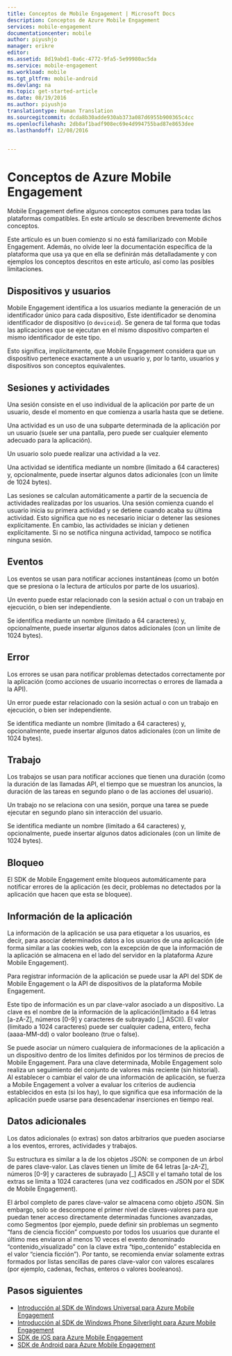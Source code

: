 ```yaml
---
title: Conceptos de Mobile Engagement | Microsoft Docs
description: Conceptos de Azure Mobile Engagement
services: mobile-engagement
documentationcenter: mobile
author: piyushjo
manager: erikre
editor: 
ms.assetid: 8d19abd1-0a6c-4772-9fa5-5e99980ac5da
ms.service: mobile-engagement
ms.workload: mobile
ms.tgt_pltfrm: mobile-android
ms.devlang: na
ms.topic: get-started-article
ms.date: 08/19/2016
ms.author: piyushjo
translationtype: Human Translation
ms.sourcegitcommit: dcda8b30adde930ab373a087d6955b900365c4cc
ms.openlocfilehash: 2db8af1badf908ec69e4d994755bad87e8653dee
ms.lasthandoff: 12/08/2016


---
```

# <a name="azure-mobile-engagement-concepts"></a>Conceptos de Azure Mobile Engagement
Mobile Engagement define algunos conceptos comunes para todas las plataformas compatibles. En este artículo se describen brevemente dichos conceptos.

Este artículo es un buen comienzo si no está familiarizado con Mobile Engagement. Además, no olvide leer la documentación específica de la plataforma que usa ya que en ella se definirán más detalladamente y con ejemplos los conceptos descritos en este artículo, así como las posibles limitaciones.

## <a name="devices-and-users"></a>Dispositivos y usuarios
Mobile Engagement identifica a los usuarios mediante la generación de un identificador único para cada dispositivo, Este identificador se denomina identificador de dispositivo (o `deviceid`). Se genera de tal forma que todas las aplicaciones que se ejecutan en el mismo dispositivo comparten el mismo identificador de este tipo.

Esto significa, implícitamente, que Mobile Engagement considera que un dispositivo pertenece exactamente a un usuario y, por lo tanto, usuarios y dispositivos son conceptos equivalentes.

## <a name="sessions-and-activities"></a>Sesiones y actividades
Una sesión consiste en el uso individual de la aplicación por parte de un usuario, desde el momento en que comienza a usarla hasta que se detiene.

Una actividad es un uso de una subparte determinada de la aplicación por un usuario (suele ser una pantalla, pero puede ser cualquier elemento adecuado para la aplicación).

Un usuario solo puede realizar una actividad a la vez.

Una actividad se identifica mediante un nombre (limitado a 64 caracteres) y, opcionalmente, puede insertar algunos datos adicionales (con un límite de 1024 bytes).

Las sesiones se calculan automáticamente a partir de la secuencia de actividades realizadas por los usuarios. Una sesión comienza cuando el usuario inicia su primera actividad y se detiene cuando acaba su última actividad. Esto significa que no es necesario iniciar o detener las sesiones explícitamente. En cambio, las actividades se inician y detienen explícitamente. Si no se notifica ninguna actividad, tampoco se notifica ninguna sesión.

## <a name="events"></a>Eventos
Los eventos se usan para notificar acciones instantáneas (como un botón que se presiona o la lectura de artículos por parte de los usuarios).

Un evento puede estar relacionado con la sesión actual o con un trabajo en ejecución, o bien ser independiente.

Se identifica mediante un nombre (limitado a 64 caracteres) y, opcionalmente, puede insertar algunos datos adicionales (con un límite de 1024 bytes).

## <a name="error"></a>Error
Los errores se usan para notificar problemas detectados correctamente por la aplicación (como acciones de usuario incorrectas o errores de llamada a la API).

Un error puede estar relacionado con la sesión actual o con un trabajo en ejecución, o bien ser independiente.

Se identifica mediante un nombre (limitado a 64 caracteres) y, opcionalmente, puede insertar algunos datos adicionales (con un límite de 1024 bytes).

## <a name="job"></a>Trabajo
Los trabajos se usan para notificar acciones que tienen una duración (como la duración de las llamadas API, el tiempo que se muestran los anuncios, la duración de las tareas en segundo plano o de las acciones del usuario).

Un trabajo no se relaciona con una sesión, porque una tarea se puede ejecutar en segundo plano sin interacción del usuario.

Se identifica mediante un nombre (limitado a 64 caracteres) y, opcionalmente, puede insertar algunos datos adicionales (con un límite de 1024 bytes).

## <a name="crash"></a>Bloqueo
El SDK de Mobile Engagement emite bloqueos automáticamente para notificar errores de la aplicación (es decir, problemas no detectados por la aplicación que hacen que esta se bloquee).

## <a name="application-information"></a>Información de la aplicación
La información de la aplicación se usa para etiquetar a los usuarios, es decir, para asociar determinados datos a los usuarios de una aplicación (de forma similar a las cookies web, con la excepción de que la información de la aplicación se almacena en el lado del servidor en la plataforma Azure Mobile Engagement).

Para registrar información de la aplicación se puede usar la API del SDK de Mobile Engagement o la API de dispositivos de la plataforma Mobile Engagement.

Este tipo de información es un par clave-valor asociado a un dispositivo. La clave es el nombre de la información de la aplicación(limitado a 64 letras [a-zA-Z], números [0-9] y caracteres de subrayado [_] ASCII). El valor (limitado a 1024 caracteres) puede ser cualquier cadena, entero, fecha (aaaa-MM-dd) o valor booleano (true o false).

Se puede asociar un número cualquiera de informaciones de la aplicación a un dispositivo dentro de los límites definidos por los términos de precios de Mobile Engagement. Para una clave determinada, Mobile Engagement solo realiza un seguimiento del conjunto de valores más reciente (sin historial). Al establecer o cambiar el valor de una información de aplicación, se fuerza a Mobile Engagement a volver a evaluar los criterios de audiencia establecidos en esta (si los hay), lo que significa que esa información de la aplicación puede usarse para desencadenar inserciones en tiempo real.

## <a name="extra-data"></a>Datos adicionales
Los datos adicionales (o extras) son datos arbitrarios que pueden asociarse a los eventos, errores, actividades y trabajos.

Su estructura es similar a la de los objetos JSON: se componen de un árbol de pares clave-valor. Las claves tienen un límite de 64 letras [a-zA-Z], números [0-9] y caracteres de subrayado [_] ASCII y el tamaño total de los extras se limita a 1024 caracteres (una vez codificados en JSON por el SDK de Mobile Engagement).

El árbol completo de pares clave-valor se almacena como objeto JSON. Sin embargo, solo se descompone el primer nivel de claves-valores para que puedan tener acceso directamente determinadas funciones avanzadas, como Segmentos (por ejemplo, puede definir sin problemas un segmento “fans de ciencia ficción” compuesto por todos los usuarios que durante el último mes enviaron al menos 10 veces el evento denominado “contenido_visualizado” con la clave extra “tipo_contenido” establecida en el valor “ciencia ficción”). Por tanto, se recomienda enviar solamente extras formados por listas sencillas de pares clave-valor con valores escalares (por ejemplo, cadenas, fechas, enteros o valores booleanos).

## <a name="next-steps"></a>Pasos siguientes
* [Introducción al SDK de Windows Universal para Azure Mobile Engagement](mobile-engagement-windows-store-sdk-overview.md)
* [Introducción al SDK de Windows Phone Silverlight para Azure Mobile Engagement](mobile-engagement-windows-phone-sdk-overview.md)
* [SDK de iOS para Azure Mobile Engagement](mobile-engagement-ios-sdk-overview.md)
* [SDK de Android para Azure Mobile Engagement](mobile-engagement-android-sdk-overview.md)


